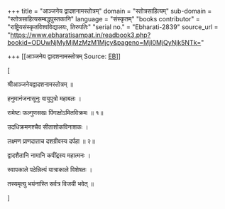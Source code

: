 +++
title = "आञ्जनेय द्वादशनामस्तोत्रम्"
domain = "स्तोत्रसाहित्यम्"
sub-domain = "स्तोत्रसाहित्यसम्बद्धपुस्तकानि"
language = "संस्कृतम्"
"books contributor" = "राष्ट्रियसंस्कृतविश्वविद्यालयः, तिरुपतिः"
"serial no." = "Ebharati-2839"
source_url = "https://www.ebharatisampat.in/readbook3.php?bookid=ODUwNjMyMjMzMzM1Mjcy&pageno=MjI0MjQyNjk5NTk="

+++
[[आञ्जनेय द्वादशनामस्तोत्रम्	Source: [EB](https://www.ebharatisampat.in/readbook3.php?bookid=ODUwNjMyMjMzMzM1Mjcy&pageno=MjI0MjQyNjk5NTk=)]]

\[







श्रीआञ्जनेयद्वादशनामस्तोत्रम् ॥

हनुमानंजनासूनुः वायुपुत्रो महाबलः ।

रामेष्टः फल्गुणसखः पिंगाक्षोऽमितविक्रमः ॥ १॥

उदधिक्रमणश्चैव सीताशोकविनाशकः ।

लक्ष्मण प्राणदाताच दशग्रीवस्य दर्पहा ॥ २॥

द्वादशैतानि नामानि कपींद्रस्य महात्मनः ।

स्वापकाले पठेन्नित्यं यात्राकाले विशेषतः ।

तस्यमृत्यु भयंनास्ति सर्वत्र विजयी भवेत् ॥






\]
